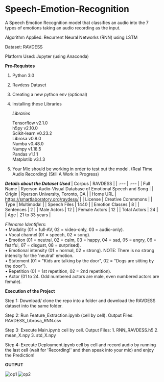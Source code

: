 # Speech-Emotion-Recognition
A Speech Emotion Recognition model that classifies an audio into the 7 types of emotions taking an audio recording as the input.

Algorithm Applied: Recurrent Neural Networks (RNN) using LSTM

Dataset: RAVDESS 

Platform Used: Jupyter (using Anaconda)

**Pre-Requistes**
1. Python 3.0
2. Ravdess Dataset
3. Creating a new python env (optional)
4. Installing these Libraries

    *Libraries*

    Tensorflow v2.1.0\
    h5py v2.10.0\
    Scikit-learn v0.23.2\
    Librosa v0.8.0\
    Numba v0.48.0\
    Numpy v1.18.5\
    Pandas v1.1.1\
    Matplotlib v3.1.3
    
5. Your Mic should be working in order to test out the model. (Real Time Audio Recording) (Still A Work in Progress)

***Details about the Dataset Used***
| Corpus |  RAVDESS |
| :--- | :--- |
| Full Name | Ryerson Audio-Visual Database of Emotional Speech and Song |
| Origin | Ryerson University, Toronto, CA |
| Home URL | https://smartlaboratory.org/ravdess/ |
| License | Creative Commmons |
| Type | Multimodal |
| Speech Files | 1440 |
| Emotion Classes | 8 |
| Sentences | 2 |
| Male Actors | 12 |
| Female Actors | 12 |
| Total Actors | 24 |
| Age | 21 to 33 years |

*Filename Identifiers*:\
•	Modality (01 = full-AV, 02 = video-only, 03 = audio-only).\
•	Vocal channel (01 = speech, 02 = song).\
•	Emotion (01 = neutral, 02 = calm, 03 = happy, 04 = sad, 05 = angry, 06 = fearful, 07 = disgust, 08 = surprised).\
•	Emotional intensity (01 = normal, 02 = strong). NOTE: There is no strong intensity for the 'neutral' emotion.\
•	Statement (01 = "Kids are talking by the door", 02 = "Dogs are sitting by the door").\
•	Repetition (01 = 1st repetition, 02 = 2nd repetition).\
•	Actor (01 to 24. Odd numbered actors are male, even numbered actors are female).

**Execution of the Project**

Step 1: Download/ clone the repo into a folder and download the RAVDESS dataset into the same folder.

Step 2: Run Feature_Extraction.ipynb (cell by cell). Output Files: RAVDESS_Librosa_RNN.csv 

Step 3: Execute Main.ipynb cell by cell. Output Files:
                                                      1. RNN_RAVDESS.h5
                                                      2. mean_X.npy
                                                      3. std_X.npy

Step 4: Execute Deployment.ipynb cell by cell and record audio by running the last cell (wait for 'Recording!' and then speak into your mic) and enjoy the Prediction!

**OUTPUT**

![op1](https://user-images.githubusercontent.com/75331607/174962466-d9b77cb6-47f2-4cbb-8bb5-f28a59f81e0b.jpg)
![op2](https://user-images.githubusercontent.com/75331607/174962455-f0a9a1ab-8e44-4024-b7e8-2325eb2ca87e.jpg)
